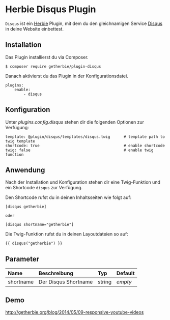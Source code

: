 Herbie Disqus Plugin
====================

`Disqus` ist ein [Herbie](http://github.com/getherbie/herbie) Plugin, mit dem du den gleichnamigen Service 
[Disqus](http://www.disqus.com) in deine Website einbettest.


## Installation

Das Plugin installierst du via Composer.

	$ composer require getherbie/plugin-disqus

Danach aktivierst du das Plugin in der Konfigurationsdatei.

    plugins:
        enable:
            - disqus


## Konfiguration

Unter *plugins.config.disqus* stehen dir die folgenden Optionen zur Verfügung:

    template: @plugin/disqus/templates/disqus.twig      # template path to twig template                
    shortcode: true                                     # enable shortcode
    twig: false                                         # enable twig function


## Anwendung

Nach der Installation und Konfiguration stehen dir eine Twig-Funktion und ein Shortcode `disqus` zur Verfügung.

Den Shortcode rufst du in deinen Inhaltsseiten wie folgt auf:

    [disqus getherbie]
    
    oder
    
    [disqus shortname="getherbie"]
    
    
Die Twig-Funktion rufst du in deinen Layoutdateien so auf:

    {{ disqus("getherbie") }}


## Parameter

Name        | Beschreibung                          | Typ       | Default
:---------- | :------------------------------------ | :-------- | :------
shortname   | Der Disqus Shortname                  | string    |  *empty*


## Demo

<http://getherbie.org/blog/2014/05/09-responsive-youtube-videos>
